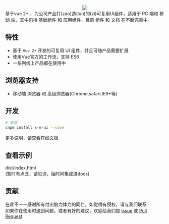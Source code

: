 <div align=center><img src="https://github.com/monw3c/xmui/blob/master/docs/imgs/logo.png"/></div>   
基于vue 2+ ，为公司产品打(zao)造(lun)的(zi)可复用UI组件，适用于 PC 端和 移动 端，其中包括 基础组件 和 应用组件，目前 组件 和 文档 在不断完善中。

## 特性

- 基于 `Vue 2+` 开发的可复用 UI 组件，并且可随产品需要扩展
- 使用Vue官方的工作流，支持 ES6
- 一系列线上产品都在使用中

## 浏览器支持

- 移动端 浏览器 和 高级浏览器(Chrome,safari,IE9+等)

## 开发  

``` bash
# 安装
cnpm install x-m-ui --save
```
更多说明，请查看[在线文档](https://monw3c.github.io/xmui/)

## 查看示例  

dist/index.html  
(暂时有点丑，请见谅，抽时间集成进docs)

## 贡献

在此不一一感谢所有付出脑力体力的同仁，如觉得有侵权，请与我们联系  
如果你在使用时遇到问题，或者有好的建议，欢迎给我们提 [Issue](https://github.com/monw3c/xmui/issues) 或 [Pull Request](https://github.com/monw3c/xmui/pulls)